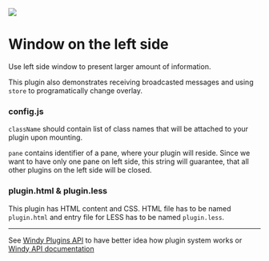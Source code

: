 ![](https://www.windy.com/img/windy-plugins/example02.gif)

# Window on the left side

Use left side window to present larger amount of information.

This plugin also demonstrates receiving broadcasted messages and using `store` to programatically change overlay.

### config.js

`className` should contain list of class names that will be attached to your
plugin upon mounting.

`pane` contains identifier of a pane, where your plugin will reside.
Since we want to have only one pane on left side, this string will guarantee, that all other plugins on the left side will be closed.

### plugin.html & plugin.less

This plugin has HTML content and CSS. HTML file has to be named `plugin.html` and entry file for LESS has to be named `plugin.less`.

---

See [Windy Plugins API](../../docs/WINDY_PLUGIN.md) to have better idea how plugin system works or [Windy API documentation](../../docs/WINDY_API.md)
